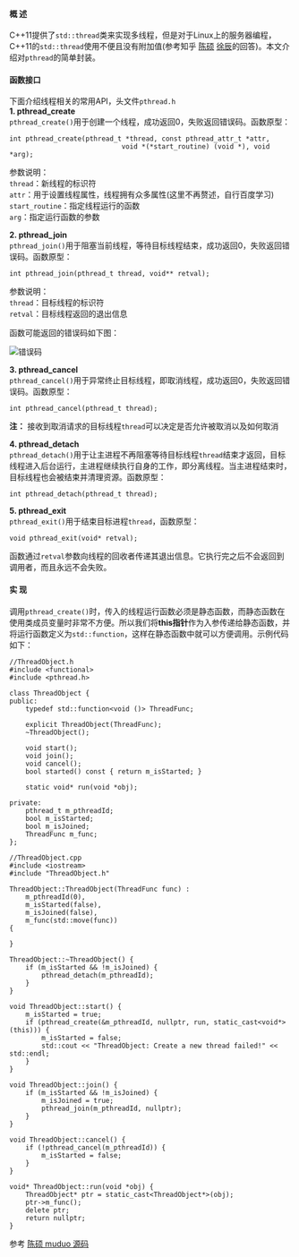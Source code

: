 #### 概 述
C++11提供了`std::thread`类来实现多线程，但是对于Linux上的服务器编程，C++11的`std::thread`使用不便且没有附加值(参考知乎 [陈硕](https://www.zhihu.com/question/36236334/answer/98392431) [徐辰](https://www.zhihu.com/question/36236334/answer/98422670)的回答)。本文介绍对`pthread`的简单封装。

#### 函数接口
下面介绍线程相关的常用API，头文件`pthread.h`  
**1. pthread_create**  
`pthread_create()`用于创建一个线程，成功返回0，失败返回错误码。函数原型：
```
int pthread_create(pthread_t *thread, const pthread_attr_t *attr,
                            void *(*start_routine) (void *), void *arg);
```
参数说明：  
`thread`：新线程的标识符  
`attr`：用于设置线程属性，线程拥有众多属性(这里不再赘述，自行百度学习)  
`start_routine`：指定线程运行的函数  
`arg`：指定运行函数的参数  

**2. pthread_join**  
`pthread_join()`用于阻塞当前线程，等待目标线程结束，成功返回0，失败返回错误码。函数原型：
```
int pthread_join(pthread_t thread, void** retval);
```
参数说明：  
`thread`：目标线程的标识符  
`retval`：目标线程返回的退出信息  

函数可能返回的错误码如下图：

![错误码](https://upload-images.jianshu.io/upload_images/22192996-b2b2876bd87d0cbe.png?imageMogr2/auto-orient/strip%7CimageView2/2/w/1240)

**3. pthread_cancel**  
`pthread_cancel()`用于异常终止目标线程，即取消线程，成功返回0，失败返回错误码。函数原型：
```
int pthread_cancel(pthread_t thread);
```
**注：** 接收到取消请求的目标线程`thread`可以决定是否允许被取消以及如何取消

**4. pthread_detach**  
`pthread_detach()`用于让主进程不再阻塞等待目标线程`thread`结束才返回，目标线程进入后台运行，主进程继续执行自身的工作，即分离线程。当主进程结束时，目标线程也会被结束并清理资源。函数原型：
```
int pthread_detach(pthread_t thread);
```

**5. pthread_exit**  
`pthread_exit()`用于结束目标进程`thread`，函数原型：
```
void pthread_exit(void* retval);
```
函数通过`retval`参数向线程的回收者传递其退出信息。它执行完之后不会返回到调用者，而且永远不会失败。

#### 实 现
调用`pthread_create()`时，传入的线程运行函数必须是静态函数，而静态函数在使用类成员变量时非常不方便。所以我们将**this指针**作为入参传递给静态函数，并将运行函数定义为`std::function`，这样在静态函数中就可以方便调用。示例代码如下：
```
//ThreadObject.h
#include <functional>
#include <pthread.h>

class ThreadObject {
public:
    typedef std::function<void ()> ThreadFunc;

    explicit ThreadObject(ThreadFunc);
    ~ThreadObject();

    void start();
    void join();
    void cancel();
    bool started() const { return m_isStarted; }

    static void* run(void *obj);

private:
    pthread_t m_pthreadId;
    bool m_isStarted;
    bool m_isJoined;
    ThreadFunc m_func;
};

//ThreadObject.cpp
#include <iostream>
#include "ThreadObject.h"

ThreadObject::ThreadObject(ThreadFunc func) :
    m_pthreadId(0),
    m_isStarted(false),
    m_isJoined(false),
    m_func(std::move(func))
{

}

ThreadObject::~ThreadObject() {
    if (m_isStarted && !m_isJoined) {
        pthread_detach(m_pthreadId);
    }
}

void ThreadObject::start() {
    m_isStarted = true;
    if (pthread_create(&m_pthreadId, nullptr, run, static_cast<void*>(this))) {
        m_isStarted = false;
        std::cout << "ThreadObject: Create a new thread failed!" << std::endl;
    }
}

void ThreadObject::join() {
    if (m_isStarted && !m_isJoined) {
        m_isJoined = true;
        pthread_join(m_pthreadId, nullptr);
    }
}

void ThreadObject::cancel() {
    if (!pthread_cancel(m_pthreadId)) {
        m_isStarted = false;
    }
}

void* ThreadObject::run(void *obj) {
    ThreadObject* ptr = static_cast<ThreadObject*>(obj);
    ptr->m_func();
    delete ptr;
    return nullptr;
}
```
参考 [陈硕 muduo 源码](https://github.com/chenshuo/muduo)